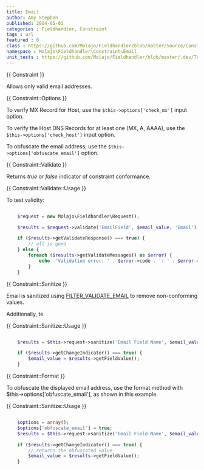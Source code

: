 ```yaml
---
title: Email
author: Amy Stephen
published: 2014-05-01
categories : Fieldhandler, Constraint
tags : url
featured : 0
class : https://github.com/Molajo/Fieldhandler/blob/master/Source/Constraint/Email.php
namespace : Molajo\Fieldhandler\Constraint\Email
unit_tests : https://github.com/Molajo/Fieldhandler/blob/master/.dev/Tests/EmailTest.php
---
```


{{ Constraint }}

Allows only valid email addresses.

{{ Constraint::Options }}

To verify MX Record for Host, use the `$this->options['check_mx']` input option.

To verify the Host DNS Records for at least one (MX, A, AAAA), use the `$this->options['check_host']` input option.

To obfuscate the email address, use the `$this->options['obfuscate_email']` option.

{{ Constraint::Validate }}

Returns *true* or *false* indicator of constraint conformance.

{{ Constraint::Validate::Usage }}

To test validity:

```php

    $request = new Molajo\Fieldhandler\Request();

    $results = $request->validate('EmailField', $email_value, 'Email');

    if ($results->getValidateResponse() === true) {
        // all is good
    } else {
        foreach ($results->getValidateMessages() as $error) {
            echo  'Validation error: ' . $error->code . ': ' . $error->message . '\n';
        }
    }

```

{{ Constraint::Sanitize }}

Email is sanitized using [FILTER_VALIDATE_EMAIL](http://us2.php.net/manual/en/function.ctype-email.php)
to remove non-conforming values.

Additionally, te

{{ Constraint::Sanitize::Usage }}

```php

    $results = $this->request->sanitize('Email Field Name', $email_value, 'Email');

    if ($results->getChangeIndicator() === true) {
        $email_value = $results->getFieldValue();
    }

```

{{ Constraint::Format }}


To obfuscate the displayed email address, use the format method with $this->options['obfuscate_email'], as shown
in this example.


{{ Constraint::Sanitize::Usage }}

```php

    $options = array();
    $options['obfuscate_email'] = true;
    $results = $this->request->sanitize('Email Field Name', $email_value, 'Email', $options);

    if ($results->getChangeIndicator() === true) {
        // returns the obfuscated value
        $email_value = $results->getFieldValue();
    }

```
